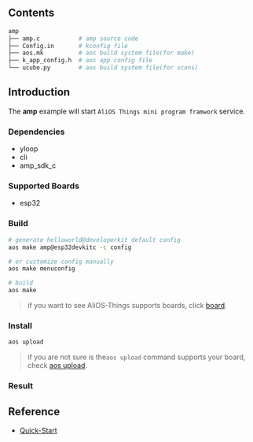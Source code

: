 ## Contents

```sh
amp
├── amp.c           # amp source code
├── Config.in       # kconfig file
├── aos.mk          # aos build system file(for make)
├── k_app_config.h  # aos app config file
└── ucube.py        # aos build system file(for scons)
```

## Introduction

The **amp** example will start `AliOS Things mini program framwork` service.

### Dependencies

* yloop
* cli
* amp_sdk_c

### Supported Boards

- esp32

### Build

```sh
# generate helloworld@developerkit default config
aos make amp@esp32devkitc -c config

# or customize config manually
aos make menuconfig

# build
aos make
```

> if you want to see AliOS-Things supports boards, click [board](../../../board).

### Install

```sh
aos upload
```

> if you are not sure is the`aos upload` command supports your board, check [aos upload](../../../build/site_scons/upload).

### Result


## Reference

* [Quick-Start](https://github.com/alibaba/AliOS-Things/wiki/Quick-Start)
